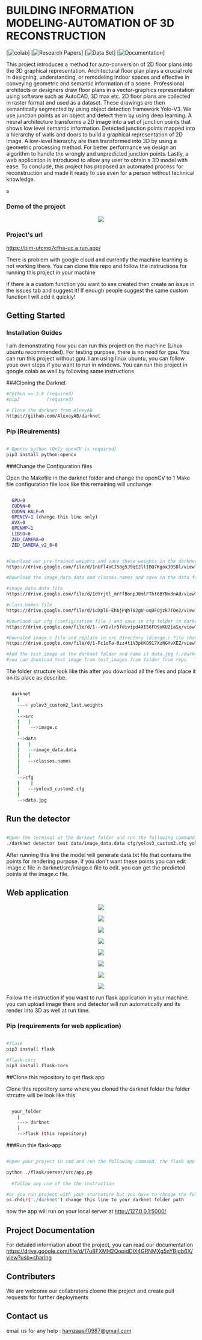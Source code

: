 # BUILDING INFORMATION MODELING-AUTOMATION OF 3D RECONSTRUCTION 
[![colab](https://colab.research.google.com/drive/1BzDPxoMdxujfr4oa-GpBeUyM53HRl3Uf)]
[![Research Papers](https://drive.google.com/drive/folders/158C8WPONIfeXPt0sR6XoaGPvizsOnsXt?usp=sharing)]
[![Data Set](https://drive.google.com/drive/folders/1zPIkAuGwncZM1ecHdysdUZiOIh6G8IRE?usp=sharing)]
[![Documentation](https://drive.google.com/file/d/17u8FXMH2QopidDlX4GRNMXg5nYBjgb6X/view?usp=sharing)]

This project introduces a method for auto-conversion of 2D floor plans into the 3D graphical representation. Architectural floor plan plays a crucial role in designing, understanding, or remodeling indoor spaces and effective in conveying geometric and semantic information of a scene. Professional architects or designers draw floor plans in a vector-graphics representation using software such as AutoCAD, 3D max etc.
2D floor plans are collected in raster format and used as a dataset. These drawings are then semantically segmented by using object detection framework Yolo-V3. We use junction points as an object and detect them by using deep learning. A neural architecture transforms a 2D image into a set of junction points that shows low level semantic information. 
Detected junction points mapped into a hierarchy of walls and doors to build a graphical representation of 2D image. A low-level hierarchy are then transformed into 3D by using a geometric processing method. For better performance we design an algorithm to handle the wrongly and unpredicted junction points. Lastly, a web application is introduced to allow any user to obtain a 3D model with ease. 
To conclude, this project has proposed an automated process for reconstruction and made it ready to use even for a person without technical knowledge.

s

### Demo of the project
<p align="center"><img src="demo-images/output.gif"\></p>

### Project's url
https://bim-utcmp7cfha-uc.a.run.app/


There is problem with google cloud and currently the machine learning is not working there. You can clone this repo and follow the instructions for running this project in your machine


If there is a custom function you want to see created then create an issue in the issues tab and suggest it! If enough people suggest the same custom function I will add it quickly!

## Getting Started
### Installation Guides

I am demonstrating how you can run this project on the machine (Linux ubuntu recommended). For testing purpose, there is no need for gpu. You can run this project without gpu. I am using linux ubuntu, you can follow youe own steps if you want to run in windows. You can run this project in google colab as well by following same instructions

###Cloning the Darknet
```bash
#Python == 3.8 (required)
#pip3          (required)

# Clone the darknet from AlexyAB
https://github.com/AlexeyAB/darknet 

```

### Pip (Reuirements)

```bash

# Opencv python (Only openCV is required)
pip3 install python-opencv

```
###Change the Configuration files

Open the Makefile in the darknet folder and change the openCV to 1 
Make file configuration file look like this remaining will unchange
```bash

  GPU=0
  CUDNN=0
  CUDNN_HALF=0
  OPENCV=1 (change this line only)
  AVX=0
  OPENMP=1
  LIBSO=0
  ZED_CAMERA=0
  ZED_CAMERA_v2_8=0
```


```bash

#Download our pre-trained weights and save these weights in the darknet folder
https://drive.google.com/file/d/1nUfl4oCJ58g5J9qE2llIBQ7Kgox3DSDl/view?usp=sharing

#Download the image_data.data and classes.names and save in the data folder (./darknet/data)

#image_data.data file
https://drive.google.com/file/d/1dYrjtl_mrFfBonpJ8mlFTht6BYNxdnAd/view?usp=sharing

#class.names file 
https://drive.google.com/file/d/1dXplE-EhbjPqhT82gU-oqUFOjzk7TOe2/view?usp=sharing

#Downlaod our cfg (configiration file ) and save in cfg folder in darkent (./darknet/cfg)
https://drive.google.com/file/d/1--vYDvlr5fdivipd4XI56FD9xKU2iaSx/view?usp=sharing

#Downalod image.c file and replace in src directory (dimage.c file that contain in darknet folder contains error you have to resolve it manually if you are not using our image.c file, furter we add our algorthm that improves its accuracy and return the bounding boxes as well) (./darknet/src)
https://drive.google.com/file/d/1-Fc1oFa-0zz4t1V3pUKO917XzNGYvXEZ/view?usp=sharing

#Add the test image at the darknet folder and name it data.jpg (./darknet/data.jpg)
#you can download test image from test_images from folder from repo

```
The folder structure look like this after you download all the files and place it on its place as describe.

```bash

  darknet
    |
    ---> yolov3_custom2_last.weights
    |
    -->src
    |   |
    |    -->image.c
    |
    -->data
    |   |
    |   -->image_data.data
    |   |
    |   -->classes.names
    |
    |
    -->cfg
    |    |
    |   -->yolov3_custom2.cfg
    |
    -->data.jpg

```
## Run the detector 
```bash

#Open the terminal at the darknet folder and run the following command
./darknet detector test data/image_data.data cfg/yolov3_custom2.cfg yolov3_custom2_last.weights data.jpg -thresh 0.15

```
After running this line the model will generate data.txt file that contains the points for rendering purpose. if you don't want these points you can edit image.c file in darknet/src/image.c file to edit. you can get the predicted points at the image.c file.

## Web application 


<p align="center"><img src="demo-images/home.png"\></p>

<p align="center"><img src="demo-images/instructions.png"\></p>

<p align="center"><img src="demo-images/upload.png"\></p>

<p align="center"><img src="demo-images/demo1.png"\></p>

<p align="center"><img src="demo-images/demo2.png"\></p>

<p align="center"><img src="demo-images/features.png"\></p>

<p align="center"><img src="demo-images/aboutus.png"\></p> 

<p align="center"><img src="demo-images/team.png"\></p> 


Follow the instruction if you want to run flask application in your machine. you can upload image there and detector will run automatically and its render into 3D as well at run time.

### Pip (requirements for web application)

```bash

#flask
pip3 install flask

#flask-cors
pip3 install flask-cors

```

##Clone this repository to get flask app

Clone this repository same where you cloned the darknet folder the folder strcutre will be look like this

```bash

  your_folder
    |
    ---> darknet
    |
    -->flask (this repository)

```

###Run thie flask-app

```bash

#Open your_project in cmd and run the following command, the flask app will run automatically (before running flask app make sure your darknet is working properly)

python ./flask/server/src/app.py
  
  #follow any one of the the instruction

#or you run project with your sturcuture but you have to chnage the folder path in ./flask/server/app.py file
os.chdir('./darknet') change this line to your darknet folder path

```
now the app will run on your local server at http://127.0.0.1:5000/

## Project Documentation  
For detailed information about the project, you can read our documentation 
https://drive.google.com/file/d/17u8FXMH2QopidDlX4GRNMXg5nYBjgb6X/view?usp=sharing

## Contributers 

We are welcome our collabraters cloene thie project and create pull requests for further deployments

## Contact us 

email us for any help : hamzaasif0987@gmail.com
